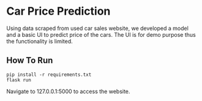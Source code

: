 # Car Price Prediction 
Using data scraped from used car sales website, we developed a model and a basic UI to predict price of the cars. The UI is for demo purpose thus the functionality is limited.

## How To Run 
```
pip install -r requirements.txt
flask run 
```
Navigate to 127.0.0.1:5000 to access the website.

